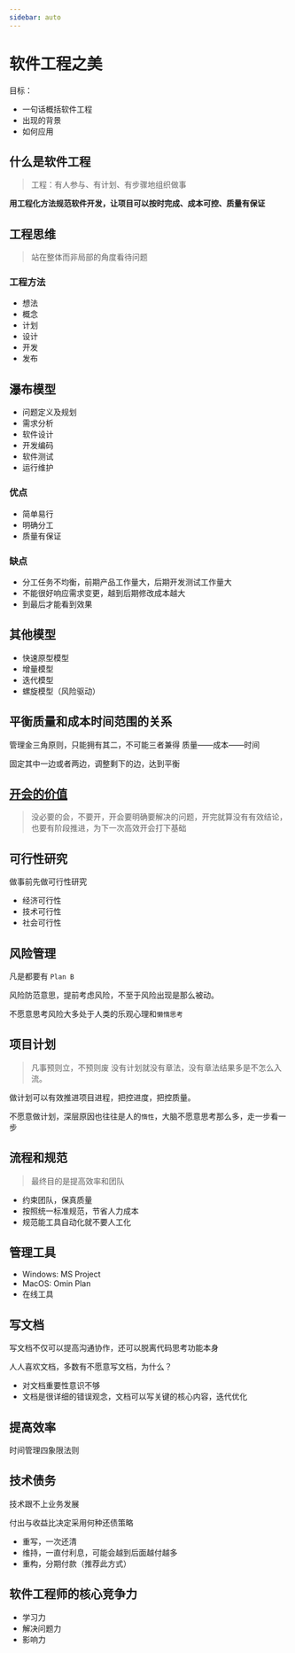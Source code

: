 ```yaml
---
sidebar: auto
---
```

# 软件工程之美

目标：
- 一句话概括软件工程
- 出现的背景
- 如何应用

## 什么是软件工程

> 工程：有人参与、有计划、有步骤地组织做事

**用工程化方法规范软件开发，让项目可以按时完成、成本可控、质量有保证**

## 工程思维
> 站在整体而非局部的角度看待问题

### 工程方法
- 想法
- 概念
- 计划
- 设计
- 开发
- 发布

## 瀑布模型
- 问题定义及规划
- 需求分析
- 软件设计
- 开发编码
- 软件测试
- 运行维护

### 优点
- 简单易行
- 明确分工
- 质量有保证

### 缺点
- 分工任务不均衡，前期产品工作量大，后期开发测试工作量大
- 不能很好响应需求变更，越到后期修改成本越大
- 到最后才能看到效果


## 其他模型
- 快速原型模型
- 增量模型
- 迭代模型
- 螺旋模型（风险驱动）


## 平衡质量和成本时间范围的关系

管理金三角原则，只能拥有其二，不可能三者兼得
质量——成本——时间

固定其中一边或者两边，调整剩下的边，达到平衡

## [开会的价值](./开会的价值.html)
> 没必要的会，不要开，开会要明确要解决的问题，开完就算没有有效结论，也要有阶段推进，为下一次高效开会打下基础

## 可行性研究
做事前先做可行性研究
- 经济可行性
- 技术可行性
- 社会可行性

## 风险管理
凡是都要有 `Plan B`

风险防范意思，提前考虑风险，不至于风险出现是那么被动。

不愿意思考风险大多处于人类的乐观心理和`懒惰思考`


## 项目计划
> 凡事预则立，不预则废
没有计划就没有章法，没有章法结果多是不怎么入流。

做计划可以有效推进项目进程，把控进度，把控质量。

不愿意做计划，深层原因也往往是人的`惰性`，大脑不愿意思考那么多，走一步看一步

## 流程和规范
> 最终目的是提高效率和团队

- 约束团队，保真质量
- 按照统一标准规范，节省人力成本
- 规范能工具自动化就不要人工化

## 管理工具

- Windows: MS Project
- MacOS: Omin Plan
- 在线工具

## 写文档
写文档不仅可以提高沟通协作，还可以脱离代码思考功能本身

人人喜欢文档，多数有不愿意写文档，为什么？

- 对文档重要性意识不够
- 文档是很详细的错误观念，文档可以写关键的核心内容，迭代优化

## 提高效率

时间管理四象限法则

## 技术债务
技术跟不上业务发展

付出与收益比决定采用何种还债策略
- 重写，一次还清
- 维持，一直付利息，可能会越到后面越付越多
- 重构，分期付款（推荐此方式）

## 软件工程师的核心竞争力
- 学习力
- 解决问题力
- 影响力
